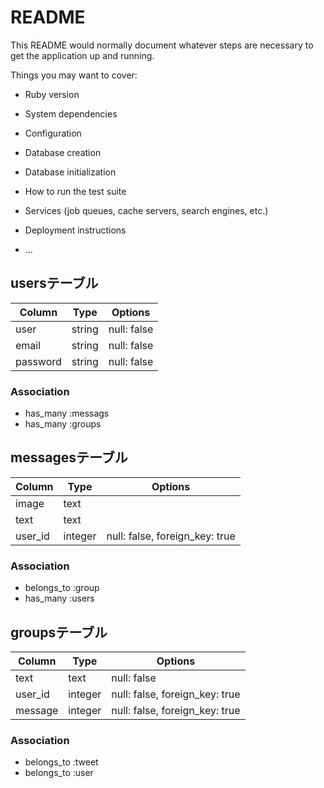# README

This README would normally document whatever steps are necessary to get the
application up and running.

Things you may want to cover:

* Ruby version

* System dependencies

* Configuration

* Database creation

* Database initialization

* How to run the test suite

* Services (job queues, cache servers, search engines, etc.)

* Deployment instructions

* ...

## usersテーブル
|Column|Type|Options|
|------|----|-------|
|user|string|null: false|
|email|string|null: false|
|password|string|null: false|
### Association
- has_many :messags
- has_many :groups

## messagesテーブル
|Column|Type|Options|
|------|----|-------|
|image|text||
|text|text||
|user_id|integer|null: false, foreign_key: true|
### Association
- belongs_to :group
- has_many :users

## groupsテーブル
|Column|Type|Options|
|------|----|-------|
|text|text|null: false|
|user_id|integer|null: false, foreign_key: true|
|message|integer|null: false, foreign_key: true|
### Association
- belongs_to :tweet
- belongs_to :user

